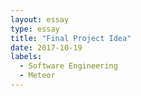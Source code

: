 ```yaml
---
layout: essay
type: essay
title: "Final Project Idea"
date: 2017-10-19
labels:
  - Software Engineering
  - Meteor
---
```

